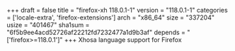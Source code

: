 +++
draft = false
title = "firefox-xh 118.0.1-1"
version = "118.0.1-1"
categories = ['locale-extra', 'firefox-extensions']
arch = "x86_64"
size = "337204"
usize = "401467"
sha1sum = "6f5b9ee4acd52726af22212fd7232477a1d9b3af"
depends = "['firefox>=118.0.1']"
+++
Xhosa language support for Firefox